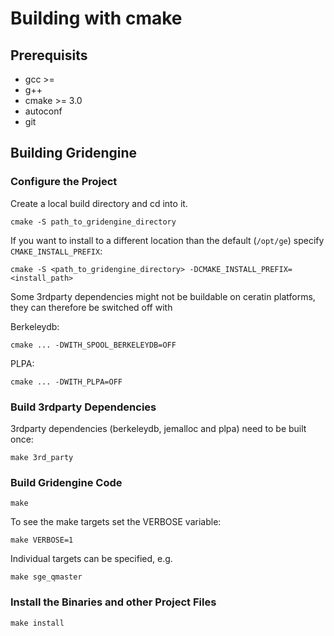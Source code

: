 # Building with cmake

## Prerequisits

* gcc >= 
* g++
* cmake >= 3.0
* autoconf
* git

## Building Gridengine


### Configure the Project

Create a local build directory and cd into it.

```shell
cmake -S path_to_gridengine_directory
```

If you want to install to a different location than the default (`/opt/ge`) specify
`CMAKE_INSTALL_PREFIX`:

```shell
cmake -S <path_to_gridengine_directory> -DCMAKE_INSTALL_PREFIX=<install_path>
```

Some 3rdparty dependencies might not be buildable on ceratin platforms,
they can therefore be switched off with

Berkeleydb:
```shell
cmake ... -DWITH_SPOOL_BERKELEYDB=OFF
```

PLPA:
```shell
cmake ... -DWITH_PLPA=OFF
```

### Build 3rdparty Dependencies

3rdparty dependencies (berkeleydb, jemalloc and plpa) need to be built once:

```shell
make 3rd_party
```

### Build Gridengine Code

```shell
make
```

To see the make targets set the VERBOSE variable:

```shell
make VERBOSE=1
```

Individual targets can be specified, e.g.

```shell
make sge_qmaster
```

### Install the Binaries and other Project Files

```shell
make install
```


